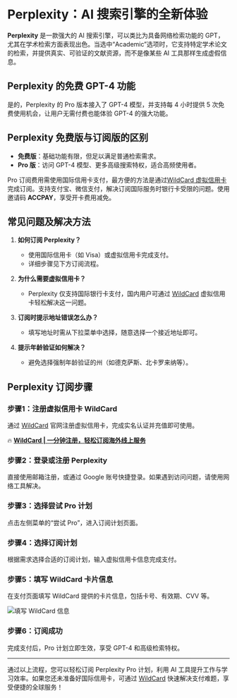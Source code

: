 # Perplexity：AI 搜索引擎的全新体验

**Perplexity** 是一款强大的 AI 搜索引擎，可以类比为具备网络检索功能的 GPT，尤其在学术检索方面表现出色。当选中“Academic”选项时，它支持特定学术论文的检索，并提供真实、可验证的文献资源，而不是像某些 AI 工具那样生成虚假信息。

## Perplexity 的免费 GPT-4 功能

是的，Perplexity 的 Pro 版本接入了 GPT-4 模型，并支持每 4 小时提供 5 次免费使用机会，让用户无需付费也能体验 GPT-4 的强大功能。

## Perplexity 免费版与订阅版的区别

- **免费版**：基础功能有限，但足以满足普通检索需求。
- **Pro 版**：访问 GPT-4 模型、更多高级搜索特权，适合高频使用者。

Pro 订阅费用需使用国际信用卡支付，最方便的方法是通过[WildCard 虚拟信用卡](https://bbtdd.com/WildCard)完成订阅。支持支付宝、微信支付，解决订阅国际服务时银行卡受限的问题。使用邀请码 **ACCPAY**，享受开卡费用减免。

## 常见问题及解决方法

1. **如何订阅 Perplexity？**  
   - 使用国际信用卡（如 Visa）或虚拟信用卡完成支付。
   - 详细步骤见下方订阅流程。

2. **为什么需要虚拟信用卡？**  
   - Perplexity 仅支持国际银行卡支付，国内用户可通过 [WildCard](https://bbtdd.com/WildCard) 虚拟信用卡轻松解决这一问题。

3. **订阅时提示地址错误怎么办？**  
   - 填写地址时需从下拉菜单中选择，随意选择一个接近地址即可。

4. **提示年龄验证如何解决？**  
   - 避免选择强制年龄验证的州（如德克萨斯、北卡罗来纳等）。

## Perplexity 订阅步骤

### 步骤1：注册虚拟信用卡 WildCard

通过 [WildCard](https://bbtdd.com/WildCard) 官网注册虚拟信用卡，完成实名认证并充值即可使用。

🔥 **[WildCard | 一分钟注册，轻松订阅海外线上服务](https://bbtdd.com/WildCard)**

### 步骤2：登录或注册 Perplexity

直接使用邮箱注册，或通过 Google 账号快捷登录。如果遇到访问问题，请使用网络工具解决。

### 步骤3：选择尝试 Pro 计划

点击左侧菜单的“尝试 Pro”，进入订阅计划页面。

### 步骤4：选择订阅计划

根据需求选择合适的订阅计划，输入虚拟信用卡信息完成支付。

### 步骤5：填写 WildCard 卡片信息

在支付页面填写 WildCard 提供的卡片信息，包括卡号、有效期、CVV 等。

![填写 WildCard 信息](https://bbtdd.com/img/2891567626.webp)

### 步骤6：订阅成功

完成支付后，Pro 计划立即生效，享受 GPT-4 和高级检索特权。

---

通过以上流程，您可以轻松订阅 Perplexity Pro 计划，利用 AI 工具提升工作与学习效率。如果您还未准备好国际信用卡，可通过 [WildCard](https://bbtdd.com/WildCard) 快速解决支付难题，享受便捷的全球服务！